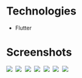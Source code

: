 # Technologies
- Flutter
# Screenshots
<kbd>
  <img src="Images/2.jpg">
  <img src="Images/3.jpg">
  <img src="Images/4.jpg">
  <img src="Images/5.jpg">
  <img src="Images/6.jpg">
  <img src="Images/7.jpg">
  <img src="Images/8.jpg">
</kbd>
